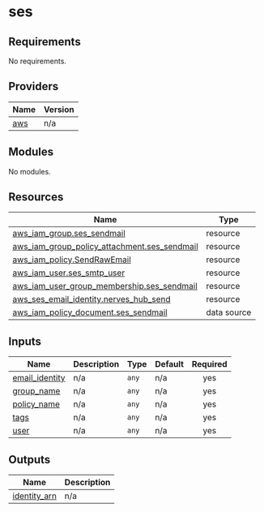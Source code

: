 # ses

<!-- BEGINNING OF PRE-COMMIT-TERRAFORM DOCS HOOK -->
## Requirements

No requirements.

## Providers

| Name | Version |
|------|---------|
| <a name="provider_aws"></a> [aws](#provider\_aws) | n/a |

## Modules

No modules.

## Resources

| Name | Type |
|------|------|
| [aws_iam_group.ses_sendmail](https://registry.terraform.io/providers/hashicorp/aws/latest/docs/resources/iam_group) | resource |
| [aws_iam_group_policy_attachment.ses_sendmail](https://registry.terraform.io/providers/hashicorp/aws/latest/docs/resources/iam_group_policy_attachment) | resource |
| [aws_iam_policy.SendRawEmail](https://registry.terraform.io/providers/hashicorp/aws/latest/docs/resources/iam_policy) | resource |
| [aws_iam_user.ses_smtp_user](https://registry.terraform.io/providers/hashicorp/aws/latest/docs/resources/iam_user) | resource |
| [aws_iam_user_group_membership.ses_sendmail](https://registry.terraform.io/providers/hashicorp/aws/latest/docs/resources/iam_user_group_membership) | resource |
| [aws_ses_email_identity.nerves_hub_send](https://registry.terraform.io/providers/hashicorp/aws/latest/docs/resources/ses_email_identity) | resource |
| [aws_iam_policy_document.ses_sendmail](https://registry.terraform.io/providers/hashicorp/aws/latest/docs/data-sources/iam_policy_document) | data source |

## Inputs

| Name | Description | Type | Default | Required |
|------|-------------|------|---------|:--------:|
| <a name="input_email_identity"></a> [email\_identity](#input\_email\_identity) | n/a | `any` | n/a | yes |
| <a name="input_group_name"></a> [group\_name](#input\_group\_name) | n/a | `any` | n/a | yes |
| <a name="input_policy_name"></a> [policy\_name](#input\_policy\_name) | n/a | `any` | n/a | yes |
| <a name="input_tags"></a> [tags](#input\_tags) | n/a | `any` | n/a | yes |
| <a name="input_user"></a> [user](#input\_user) | n/a | `any` | n/a | yes |

## Outputs

| Name | Description |
|------|-------------|
| <a name="output_identity_arn"></a> [identity\_arn](#output\_identity\_arn) | n/a |
<!-- END OF PRE-COMMIT-TERRAFORM DOCS HOOK -->

